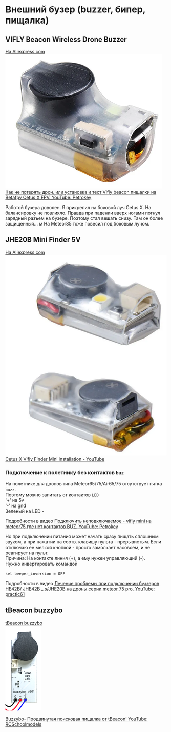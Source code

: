 # Внешний бузер (buzzer, бипер, пищалка)

## VIFLY Beacon Wireless Drone Buzzer
[На Aliexpress.com](https://aliexpress.com/item/4000645203533.html)  
![](Buzzer_ViflyBeacon.png)  
[Как не потерять дрон, или установка и тест Vifly beacon пищалки на Betafpv Cetus X FPV. YouTube: Petrokey](https://www.youtube.com/watch?v=jTDNMKAEFCI)  

Работой бузера доволен. 
Я прикрепил на боковой луч Cetus X. На балансировку не повлияло. Правда при падении вверх ногами погнул зарядный разъем на бузере. Поэтому стал вешать снизу. Там он более защищенный...  м
На Meteor85 тоже повесил под боковым лучом.

## JHE20B Mini Finder 5V 
[На Aliexpress.com](https://aliexpress.com/item/1005004901077071.html)  
![](Buzzer_JHE42B.png)  
[Cetus X Vifly Finder Mini installation - YouTube](https://www.youtube.com/shorts/3XbDSjdwDVc)  

### Подключение к полетнику без контактов `buz`
На полетнике для дронов типа Meteor65/75/Air65/75 отсутствует пятка `buzz`.  
Поэтому можно запитать от контактов `LED`  
'+' на 5v  
'-' на gnd    
Зеленый на LED -  

Подробности в видео [Подключить неподключаемое - vifly mini на meteor75 где нет контактов BUZ. YouTube: Petrokey](https://www.youtube.com/watch?v=JfopONCaKm4)    

Но при подключении питания может начать сразу пищать сплошным звуком, а при нажатии на соотв. клавишу пульта - прерывистым. Если отключаю ее мелкой кнопкой - просто замолкает насовсем, и не реагирует на пульт.  
Причина: На контакте линия (+), а ему нужен управляющий (-).  
Нужно инвертировать командой
```
set beeper_inversion = OFF
```
Подробности в видео [Лечение проблемы при подключении буззеров HE42B/ JHE42B _ s/JHE20B на дроны серии meteor 75 pro. YouTube: practic61](https://www.youtube.com/watch?v=kq6BvsVIpjo)

## tBeacon buzzybo
[tBeacon buzzybo](https://tbeacon.org/magazin/mayaki/tbeacon-buzzybo-ru)  
![](buzzer_buzzybo.png)

[Buzzybo- Продвинутая поисковая пищалка от tBeacon! YouTube: RCSchoolmodels](https://www.youtube.com/watch?v=jb2ZlR3dbec)